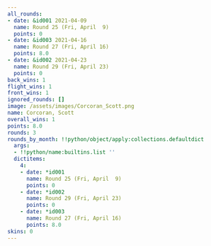 ```yaml
---
all_rounds:
- date: &id001 2021-04-09
  name: Round 25 (Fri, April  9)
  points: 0
- date: &id003 2021-04-16
  name: Round 27 (Fri, April 16)
  points: 8.0
- date: &id002 2021-04-23
  name: Round 29 (Fri, April 23)
  points: 0
back_wins: 1
flight_wins: 1
front_wins: 1
ignored_rounds: []
image: /assets/images/Corcoran_Scott.png
name: Corcoran, Scott
overall_wins: 1
points: 8.0
rounds: 3
rounds_by_month: !!python/object/apply:collections.defaultdict
  args:
  - !!python/name:builtins.list ''
  dictitems:
    4:
    - date: *id001
      name: Round 25 (Fri, April  9)
      points: 0
    - date: *id002
      name: Round 29 (Fri, April 23)
      points: 0
    - date: *id003
      name: Round 27 (Fri, April 16)
      points: 8.0
skins: 0
---
```


